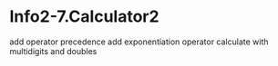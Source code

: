 # Info2-7.Calculator2
add operator precedence   add exponentiation operator   calculate with multidigits and doubles   
